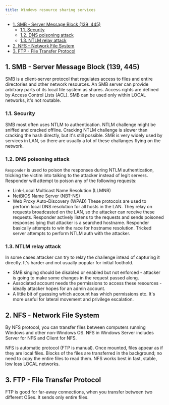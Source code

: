```yaml
---
title: Windows resource sharing services
---
```


- [1. SMB - Server Message Block (139, 445)](#1-smb---server-message-block-139-445)
  - [1.1. Security](#11-security)
  - [1.2. DNS poisoning attack](#12-dns-poisoning-attack)
  - [1.3. NTLM relay attack](#13-ntlm-relay-attack)
- [2. NFS - Network File System](#2-nfs---network-file-system)
- [3. FTP - File Transfer Protocol](#3-ftp---file-transfer-protocol)

## 1. SMB - Server Message Block (139, 445)
SMB is a client-server protocol that regulates access to files and entire directories and other network resources. An SMB server can provide arbitrary parts of its local file system as shares. Access rights are defined by Access Control Lists (ACL). SMB can be used only within LOCAL networks, it's not routable.

### 1.1. Security
SMB most often uses NTLM to authentication. NTLM challenge might be sniffed and cracked offline. Cracking NTLM challenge is slower than cracking the hash directly, but it's still possible. SMB is very widely used by services in LAN, so there are usually a lot of these challanges flying on the network.

### 1.2. DNS poisoning attack
`Responder` is used to poison the responses during NTLM authentication, tricking the victim into talking to the attacker instead of legit servers. Responder will attempt to poison any of the following requests:

- Link-Local Multicast Name Resolution (LLMNR)
- NetBIOS Name Server (NBT-NS)
- Web Proxy Auto-Discovery (WPAD) These protocols are used to perform local DNS resolution for all hosts in the LAN. They relay on requests broadcasted on the LAN, so the attacker can receive these requests. Responder actively listens to the requests and sends poisoned responses lying that attacker is a searched hostname. Responder basically attempts to win the race for hostname resolution. Tricked server attempts to perform NTLM auth with the attacker.

### 1.3. NTLM relay attack
In some cases attacker can try to relay the challenge intead of capturing it directly. It's harder and not usually popular for initial foothold.

- SMB singing should be disabled or enabled but not enforced - attacker is going to make some changes in the request passed along.
- Associated account needs the permissions to access these resources - ideally attacker hopes for an admin account.
- A little bit of guessing which account has which permissions etc. It's more useful for lateral movement and privilege escalation.

## 2. NFS - Network File System
By NFS protocol, you can transfer files between computers running Windows and other non-Windows OS. NFS in Windows Server includes Server for NFS and Client for NFS.

NFS is automatic protocol (FTP is manual). Once mounted, files appear as if they are local files. Blocks of the files are transferred in the background; no need to copy the entire files to read them. NFS works best in fast, stable, low loss LOCAL networks.

## 3. FTP - File Transfer Protocol
FTP is good for far-away connections, when you transfer between two different OSes. It sends only entire files.
